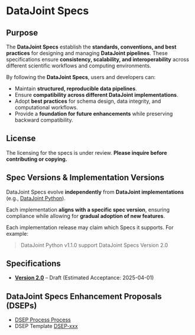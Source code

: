 # DataJoint Specs

## Purpose

The **DataJoint Specs** establish the **standards, conventions, and best practices** for designing and managing **DataJoint pipelines**.
These specifications ensure **consistency, scalability, and interoperability** across different scientific workflows and computing environments.  

By following the **DataJoint Specs**, users and developers can:  
- Maintain **structured, reproducible data pipelines**.  
- Ensure **compatibility across different DataJoint implementations**.  
- Adopt **best practices** for schema design, data integrity, and computational workflows.  
- Provide a **foundation for future enhancements** while preserving backward compatibility.  

## License
The licensing for the specs is under review. **Please inquire before contributing or copying.**  


## Spec Versions & Implementation Versions
DataJoint Specs evolve **independently** from **DataJoint implementations** (e.g., [DataJoint Python](https://github.com/datajoint/datajoint-python)).  

Each implementation **aligns with a specific spec version**, ensuring compliance while allowing for **gradual adoption of new features**.  

Each implementation release may claim which Specs it supports. For example: 
> DataJoint Python v1.1.0  support DataJoint Specs Version 2.0

## Specifications
- **[Version 2.0](Specs_2_0.md)** – Draft (Estimated Acceptance: 2025-04-01)




## DataJoint Specs Enhancement Proposals (DSEPs)  
* [DSEP Process Process](DSEP_process.md)
* DSEP Template [DSEP-xxx](dsep/DSEP-xxx.md)
